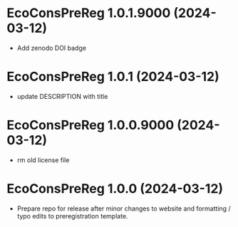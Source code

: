 <!-- NEWS.md is maintained by https://cynkra.github.io/fledge, do not edit -->

# EcoConsPreReg 1.0.1.9000 (2024-03-12)

- Add zenodo DOI badge


# EcoConsPreReg 1.0.1 (2024-03-12)

- update DESCRIPTION with title


# EcoConsPreReg 1.0.0.9000 (2024-03-12)

-   rm old license file

# EcoConsPreReg 1.0.0 (2024-03-12)

-   Prepare repo for release after minor changes to website and formatting / typo edits to preregistration template.
